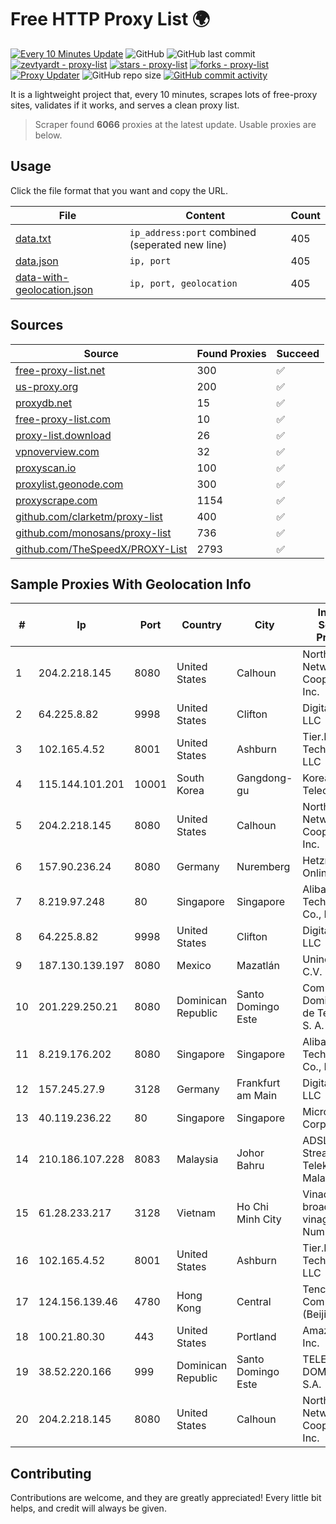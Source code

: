 
# Free HTTP Proxy List 🌍

[![Every 10 Minutes Update](https://github.com/mertguvencli/http-proxy-list/actions/workflows/main.yml/badge.svg?branch=main)](https://github.com/mertguvencli/http-proxy-list/actions/workflows/main.yml)
![GitHub](https://img.shields.io/github/license/mertguvencli/http-proxy-list)
![GitHub last commit](https://img.shields.io/github/last-commit/mertguvencli/http-proxy-list)
[![zevtyardt - proxy-list](https://img.shields.io/static/v1?label=zevtyardt&message=proxy-list&color=blue&logo=github)](https://github.com/zevtyardt/proxy-list "Go to GitHub repo")
[![stars - proxy-list](https://img.shields.io/github/stars/zevtyardt/proxy-list?style=social)](https://github.com/zevtyardt/proxy-list)
[![forks - proxy-list](https://img.shields.io/github/forks/zevtyardt/proxy-list?style=social)](https://github.com/zevtyardt/proxy-list)
[![Proxy Updater](https://github.com/zevtyardt/proxy-list/workflows/Proxy%20Updater/badge.svg)](https://github.com/zevtyardt/proxy-list/actions?query=workflow:"Proxy+Updater")
![GitHub repo size](https://img.shields.io/github/repo-size/zevtyardt/proxy-list)
[![GitHub commit activity](https://img.shields.io/github/commit-activity/m/zevtyardt/proxy-list?logo=commits)](https://github.com/zevtyardt/proxy-list/commits/main)

It is a lightweight project that, every 10 minutes, scrapes lots of free-proxy sites, validates if it works, and serves a clean proxy list.

> Scraper found **6066** proxies at the latest update. Usable proxies are below.

## Usage

Click the file format that you want and copy the URL.

|File|Content|Count|
|----|-------|-----|
|[data.txt](https://raw.githubusercontent.com/mertguvencli/http-proxy-list/main/proxy-list/data.txt)|`ip_address:port` combined (seperated new line)|405|
|[data.json](https://raw.githubusercontent.com/mertguvencli/http-proxy-list/main/proxy-list/data.json)|`ip, port`|405|
|[data-with-geolocation.json](https://raw.githubusercontent.com/mertguvencli/http-proxy-list/main/proxy-list/data-with-geolocation.json)|`ip, port, geolocation`|405|

## Sources

|Source|Found Proxies|Succeed|
|------|-------------|-------|
|[free-proxy-list.net](https://free-proxy-list.net)|300|✅|
|[us-proxy.org](https://www.us-proxy.org)|200|✅|
|[proxydb.net](http://proxydb.net)|15|✅|
|[free-proxy-list.com](https://free-proxy-list.com/?page=&port=&type%5B%5D=http&type%5B%5D=https&up_time=0&search=Search)|10|✅|
|[proxy-list.download](https://www.proxy-list.download/HTTP)|26|✅|
|[vpnoverview.com](https://vpnoverview.com/privacy/anonymous-browsing/free-proxy-servers)|32|✅|
|[proxyscan.io](https://www.proxyscan.io)|100|✅|
|[proxylist.geonode.com](https://proxylist.geonode.com/api/proxy-list?limit=300&page=1&sort_by=lastChecked&sort_type=desc&protocols=http,https)|300|✅|
|[proxyscrape.com](https://api.proxyscrape.com/v2/?request=displayproxies&protocol=http&timeout=10000&country=all&ssl=all&anonymity=all)|1154|✅|
|[github.com/clarketm/proxy-list](https://raw.githubusercontent.com/clarketm/proxy-list/master/proxy-list-raw.txt)|400|✅|
|[github.com/monosans/proxy-list](https://raw.githubusercontent.com/monosans/proxy-list/main/proxies/http.txt)|736|✅|
|[github.com/TheSpeedX/PROXY-List](https://raw.githubusercontent.com/TheSpeedX/PROXY-List/master/http.txt)|2793|✅|


## Sample Proxies With Geolocation Info

|#|Ip|Port|Country|City|Internet Service Provider|
|-|--|----|-------|----|-------------------------|
|1|204.2.218.145|8080|United States|Calhoun|North Georgia Network Cooperative, Inc.|
|2|64.225.8.82|9998|United States|Clifton|DigitalOcean, LLC|
|3|102.165.4.52|8001|United States|Ashburn|Tier.Net Technologies LLC|
|4|115.144.101.201|10001|South Korea|Gangdong-gu|Korea Telecom|
|5|204.2.218.145|8080|United States|Calhoun|North Georgia Network Cooperative, Inc.|
|6|157.90.236.24|8080|Germany|Nuremberg|Hetzner Online GmbH|
|7|8.219.97.248|80|Singapore|Singapore|Alibaba (US) Technology Co., Ltd.|
|8|64.225.8.82|9998|United States|Clifton|DigitalOcean, LLC|
|9|187.130.139.197|8080|Mexico|Mazatlán|Uninet S.A. de C.V.|
|10|201.229.250.21|8080|Dominican Republic|Santo Domingo Este|Compañía Dominicana de Teléfonos S. A.|
|11|8.219.176.202|8080|Singapore|Singapore|Alibaba (US) Technology Co., Ltd.|
|12|157.245.27.9|3128|Germany|Frankfurt am Main|DigitalOcean, LLC|
|13|40.119.236.22|80|Singapore|Singapore|Microsoft Corporation|
|14|210.186.107.228|8083|Malaysia|Johor Bahru|ADSL Streamyx Telekom Malaysia|
|15|61.28.233.217|3128|Vietnam|Ho Chi Minh City|Vinadata broadcast via vinagame AS Number|
|16|102.165.4.52|8001|United States|Ashburn|Tier.Net Technologies LLC|
|17|124.156.139.46|4780|Hong Kong|Central|Tencent Cloud Computing (Beijing) Co|
|18|100.21.80.30|443|United States|Portland|Amazon.com, Inc.|
|19|38.52.220.166|999|Dominican Republic|Santo Domingo Este|TELECABLE DOMINICANO, S.A.|
|20|204.2.218.145|8080|United States|Calhoun|North Georgia Network Cooperative, Inc.|



## Contributing

Contributions are welcome, and they are greatly appreciated! Every
little bit helps, and credit will always be given.

